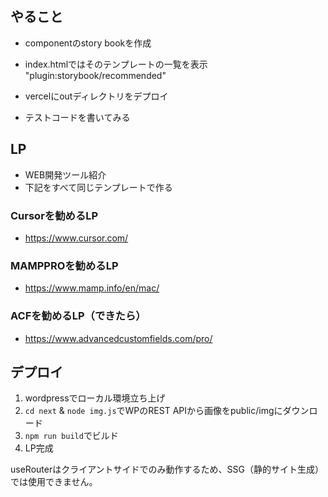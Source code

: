 ## やること
- componentのstory bookを作成
- index.htmlではそのテンプレートの一覧を表示
"plugin:storybook/recommended"


- vercelにoutディレクトリをデプロイ
- テストコードを書いてみる

## LP
- WEB開発ツール紹介
- 下記をすべて同じテンプレートで作る

### Cursorを勧めるLP
- https://www.cursor.com/

### MAMPPROを勧めるLP
- https://www.mamp.info/en/mac/

### ACFを勧めるLP（できたら）
- https://www.advancedcustomfields.com/pro/

## デプロイ
1. wordpressでローカル環境立ち上げ
1. `cd next` & `node img.js`でWPのREST APIから画像をpublic/imgにダウンロード
1. `npm run build`でビルド
1. LP完成

useRouterはクライアントサイドでのみ動作するため、SSG（静的サイト生成）では使用できません。
